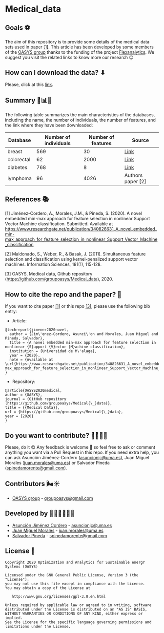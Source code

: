 # Medical_data

## Goals ⚽

The aim of this repository is to provide some details of the medical data sets used in paper [[1]](https://www.researchgate.net/publication/340826631_A_novel_embedded_min-max_approach_for_feature_selection_in_nonlinear_Support_Vector_Machine_classification). This article has been developed by some
members of the [OASYS group](https://sites.google.com/view/groupoasys/home) thanks to the funding of the project [Flexanalytics](https://groupoasysflexanalytics.readthedocs.io/en/latest/). We suggest you visit the related links to know more our research 😉

## How can I download the data? ⬇

Please, click at this [link](https://drive.google.com/drive/folders/1ytXwG8pbJvPD6MgFHKEZfZTh4Ix3kiBm).

## Summary 🧮📊📖

The following table summarizes the main characteristics of the databases, including the name, the number of individuals, the number of features, and the link where they have been downloaded:


| Database | Number of individuals | Number of features | Source |
| -------- | --------------------- | -------------------| ------ |
| breast | 569 | 30 |[Link](https://www.kaggle.com/uciml/breast-cancer-wisconsin-data) |
| colorectal | 62 | 2000 |[Link](http://genomics-pubs.princeton.edu/oncology/affydata/index.html) |
| diabetes | 768 | 8 |[Link](https://www.kaggle.com/uciml/pima-indians-diabetes-database) |
| lymphoma | 96 | 4026 |Authors paper [2]|

## References 📚

[1] Jiménez-Cordero, A., Morales, J.M., & Pineda, S. (2020). A novel embedded min-max approach for feature selection in nonlinear Support Vector Machine classification. Submitted. Available at https://www.researchgate.net/publication/340826631_A_novel_embedded_min-max_approach_for_feature_selection_in_nonlinear_Support_Vector_Machine_classification

[2] Maldonado, S., Weber, R., & Basak, J. (2011). Simultaneous feature selection and classification using kernel-penalized support vector machines. Information Sciences, 181(1), 115-128.

[3] OASYS, Medical data, Github repository (https://github.com/groupoasys/Medical_data), 2020.

## How to cite the repo and the paper? 📝

If you want to cite paper [[1]](https://www.researchgate.net/publication/340826631_A_novel_embedded_min-max_approach_for_feature_selection_in_nonlinear_Support_Vector_Machine_classification) or this repo [[3]](https://github.com/groupoasys/Medical_data), please use the following bib entry:

* Article:
```
@techreport{jimenez2020novel,
  author = {Jim\'enez-Cordero, Asunci\'on and Morales, Juan Miguel and Pineda, Salvador},
  title = {A novel embedded min-max approach for feature selection in nonlinear {S}upport {V}ector {M}achine classification},
  institution = {Universidad de M\'alaga},
  year = {2020},
  note = {Available at \url{https://www.researchgate.net/publication/340826631_A_novel_embedded_min-max_approach_for_feature_selection_in_nonlinear_Support_Vector_Machine_classification}}
}
```
* Repository:
```
@article{OASYS2020medical,
author = {OASYS},
journal = {GitHub repository (https://github.com/groupoasys/Medical{\_}data)},
title = {{Medical Data}},
url = {https://github.com/groupoasys/Medical{\_}data},
year = {2020}
}
```

## Do you want to contribute? 🙋‍♀️🙋‍♂️
 
 Please, do it 😋 Any feedback is welcome 🤗 so feel free to ask or comment anything you want via a Pull Request in this repo.
 If you need extra help, you can ask Asunción Jiménez-Cordero (asuncionjc@uma.es), Juan Miguel Morales (juan.morales@uma.es) or Salvador Pineda (spinedamorente@gmail.com).
 
 ## Contributors 🌬☀
 
 * [OASYS group](http://oasys.uma.es) -  groupoasys@gmail.com
 
 ## Developed by 👩‍💻👨‍💻👨‍💻
 * [Asunción Jiménez Cordero](https://www.researchgate.net/profile/Asuncion_Jimenez-Cordero/research) - asuncionjc@uma.es
 * [Juan Miguel Morales](https://www.researchgate.net/profile/Juan_Morales25) - juan.morales@uma.es
 * [Salvador Pineda](https://www.researchgate.net/profile/Salvador_Pineda) - spinedamorente@gmail.com
 
 
 ## License 📝
 
    Copyright 2020 Optimization and Analytics for Sustainable energY Systems (OASYS)

    Licensed under the GNU General Public License, Version 3 (the "License");
    you may not use this file except in compliance with the License.
    You may obtain a copy of the License at

       http://www.gnu.org/licenses/gpl-3.0.en.html

    Unless required by applicable law or agreed to in writing, software
    distributed under the License is distributed on an "AS IS" BASIS,
    WITHOUT WARRANTIES OR CONDITIONS OF ANY KIND, either express or implied.
    See the License for the specific language governing permissions and
    limitations under the License.
 
